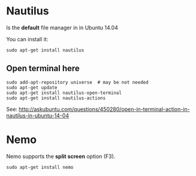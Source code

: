 Nautilus
========

Is the __default__ file manager in in Ubuntu 14.04

You can install it:

    sudo apt-get install nautilus



Open terminal here
------------------

```
sudo add-apt-repository universe  # may be not needed
sudo apt-get update
sudo apt-get install nautilus-open-terminal
sudo apt-get install nautilus-actions
```

See: 
<http://askubuntu.com/questions/450280/open-in-terminal-action-in-nautilus-in-ubuntu-14-04>



Nemo
===================================================

Nemo supports the __split screen__ option (F3).

    sudo apt-get install nemo

